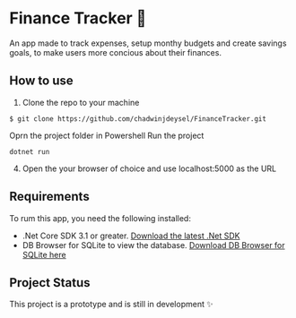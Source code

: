 # Finance Tracker :money_with_wings:
An app made to track expenses, setup monthy budgets and create savings goals, to make users more concious about their finances.

## How to use
1. Clone the repo to your machine
```
$ git clone https://github.com/chadwinjdeysel/FinanceTracker.git
```
Oprn the project folder in Powershell
Run the project
```
dotnet run
```
4. Open the your browser of choice and use localhost:5000 as the URL

## Requirements
To rum this app, you need the following installed: 
* .Net Core SDK 3.1 or greater. [Download the latest .Net SDK](https://sqlitebrowser.org/)
* DB Browser for SQLite to view the database. [Download DB Browser for SQLite here](https://sqlitebrowser.org/)

## Project Status
This project is a prototype and is still in development :sparkles:
